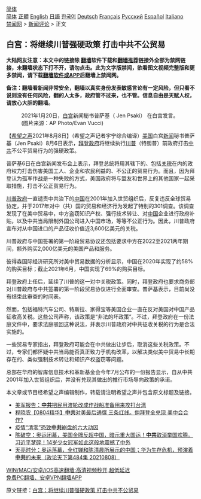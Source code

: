  <!-- 面包屑导航 --> <div class="breadcrumb"><!-- GTranslate: https://gtranslate.io/ -->  <div class="switcher notranslate">  <div class="selected">  <a href="#" onclick="return false;"> 简体</a>  </div>  <div class="option">  <a href="https://www.bannedbook.org" onclick="doGTranslate('zh-CN|zh-CN');jQuery('div.switcher div.selected a').html(jQuery(this).html());return false;" title="简体中文" class="nturl selected"> 简体</a>  <a href="https://www.bannedbook.org/zh-tw/" onclick="doGTranslate('zh-CN|zh-TW');jQuery('div.switcher div.selected a').html(jQuery(this).html());return false;" title="繁體中文" class="nturl"> 正體</a>  <a href="https://www.bannedbook.org/en/" onclick="doGTranslate('zh-CN|en');jQuery('div.switcher div.selected a').html(jQuery(this).html());return false;" title="English" class="nturl"> English</a>  <a href="https://www.bannedbook.org/ja/" onclick="doGTranslate('zh-CN|ja');jQuery('div.switcher div.selected a').html(jQuery(this).html());return false;" title="日本語" class="nturl"> 日語</a>  <a href="https://www.bannedbook.org/ko/" onclick="doGTranslate('zh-CN|ko');jQuery('div.switcher div.selected a').html(jQuery(this).html());return false;" title="한국어" class="nturl"> 한국어</a>  <a href="https://www.bannedbook.org/de/" onclick="doGTranslate('zh-CN|de');jQuery('div.switcher div.selected a').html(jQuery(this).html());return false;" title="Deutsch" class="nturl"> Deutsch</a>  <a href="https://www.bannedbook.org/fr/" onclick="doGTranslate('zh-CN|fr');jQuery('div.switcher div.selected a').html(jQuery(this).html());return false;" title="Français" class="nturl"> Français</a>  <a href="https://www.bannedbook.org/ru/" onclick="doGTranslate('zh-CN|ru');jQuery('div.switcher div.selected a').html(jQuery(this).html());return false;" title="Русский" class="nturl"> Русский</a>  <a href="https://www.bannedbook.org/es/" onclick="doGTranslate('zh-CN|es');jQuery('div.switcher div.selected a').html(jQuery(this).html());return false;" title="Español" class="nturl"> Español</a>  <a href="https://www.bannedbook.org/it/" onclick="doGTranslate('zh-CN|it');jQuery('div.switcher div.selected a').html(jQuery(this).html());return false;" title="Italiano" class="nturl"> Italiano</a>  </div>  </div>      <div class='breadcrumb-sub'><!-- Breadcrumb NavXT 6.3.0 --> <a href="https://www.bannedbook.org/" class="home">禁闻网</a> &gt; <a href="https://www.bannedbook.org/bnews/comments/" class="category">新闻评论</a> &gt; 正文</div></div><h2>白宫：将继续川普强硬政策 打击中共不公贸易</h2> <p class="notice"><b>大陆网友注意：本文中的链接除 <a href="https://github.com/bannedbook/fanqiang" >翻墙</a>软件下载和<a href="https://github.com/killgcd/justmysocks/blob/master/README.md">翻墙推荐</a>链接外全部为禁网链接，未翻墙状态下打不开，请勿点击。此为文字版禁闻，欲看图文视频完整版和更多禁闻，请下载<a href="https://github.com/bannedbook/fanqiang">翻墙软件或APP</a>后翻墙上禁闻网。</p><p>备注：翻墙看新闻非常安全，翻墙以真实身份发表敏感言论有一定风险，但只看不说则没有任何风险，翻的人太多，政府管不过来，也不管。信息自由是天赋人权，请放心大胆的翻墙。</b></p>  <div class="entry"> <figure><figcaption>2021年1月20日，<a href="https://www.bannedbook.org/bnews/tag/%e7%99%bd%e5%ae%ab/" class="st_tag internal_tag" rel="tag" title="标签 白宫 下的日志">白宫</a>新闻秘书普萨基（ Jen Psaki） 在白宫发言。 (图片来源：AP Photo/Evan Vucci)</figcaption></figure> <p>【<span class='wp_keywordlink_affiliate'><a href="https://www.soundofhope.org" title="希望之声" target="_blank">希望之声</a></span>2021年8月8日】（希望之声记者宇宁综合编译）<a href="https://www.bannedbook.org/bnews/tag/%e7%be%8e%e5%9b%bd/" class="st_tag internal_tag" rel="tag" title="标签 美国 下的日志">美国</a>白宫<span class='wp_keywordlink_affiliate'><a href="https://www.bannedbook.org/" title="新闻">新闻</a></span>秘书普萨基（Jen Psaki）8月6日表示，<a href="https://www.bannedbook.org/bnews/tag/%e6%8b%9c%e7%99%bb/" class="st_tag internal_tag" rel="tag" title="标签 拜登 下的日志">拜登</a><a href="https://www.bannedbook.org/bnews/tag/%e6%94%bf%e5%ba%9c/" class="st_tag internal_tag" rel="tag" title="标签 政府 下的日志">政府</a>将继续执行<a href="https://www.bannedbook.org/bnews/tag/%e5%b7%9d%e6%99%ae/" class="st_tag internal_tag" rel="tag" title="标签 川普 下的日志">川普</a>（特朗普）前政府打击<a href="https://www.bannedbook.org/bnews/tag/%e4%b8%ad%e5%85%b1/" class="st_tag internal_tag" rel="tag" title="标签 中共 下的日志">中共</a>不公平贸易行为的强硬政策。</p> <p>普萨基6日在白宫新闻发布会上表示，拜登总统将用其辖下的、包括<a href="https://www.bannedbook.org/bnews/tag/%e5%85%b3%e7%a8%8e/" class="st_tag internal_tag" rel="tag" title="标签 关税 下的日志">关税</a>在内的政府权力打击伤害美国工人、企业和农民利益的、不公正的贸易行为。而且，因为拜登认为孤军作战是一种失败的方式，美国政府将与盟友和世界上的其他国家一起采取措施，打击不公正贸易行为。</p> <p><a href="https://www.bannedbook.org/bnews/tag/%e5%b7%9d%e6%99%ae%e6%94%bf%e5%ba%9c/" class="st_tag internal_tag" rel="tag" title="标签 川普政府 下的日志">川普政府</a>一直谴责中共治下的<span class='wp_keywordlink_affiliate'><a href="https://www.bannedbook.org/" title="中国" target="_blank">中国</a></span>在2001年加入世贸组织后，反复违反全球贸易协定，并于2017年对中（共）国的贸易和经济行为发起了特别的301调查。该调查发现了在美中贸易中，中方盗窃知识产权、强行技术转让、对<a href="https://www.bannedbook.org/bnews/tag/%E4%B8%AD%E5%9B%BD/" class="st_tag internal_tag" rel="tag" title="标签 中国 下的日志">中国</a>企业进行政府补贴，以及中共当局限制外国公司进入中国市场，等等不公正行为。因此，川普政府宣布对从中国进口的产品征收价值近3,600亿美元的关税。</p>  <p>川普政府与中国签署的第一阶段贸易协议还包括要求中方在2022至2021两年期间，额外购买2,000亿美元的美国产品和服务。</p> <p>彼得森国际经济研究所对美中贸易数据的分析显示，中国在2020年实现了约58%的购买目标；截止2021年6月，中国实现了69%的购买目标。</p> <p>拜登政府上任后，延续了川普的这一对中关税政策。同时，拜登政府也要求商务部对川普政府与中共签署的第一阶段贸易协议进行全面审查。普萨基表示，目前尚没有结束此审查的时间表。</p>  <p>然而，包括福特汽车公司、特斯拉、家得宝等美国企业一直在反对美国对中国产品征收高关税。这些公司声称，该政策是“非法的坏政策”。不过，拜登政府在一份法庭文件中，要求法庭驳回这种说法，并表示川普政府对中共征收关税的行为是合法实施的。</p> <p>一些贸易专家指出，拜登政府可能会在中共做出让步后，取消这些关税政策。不过，专家们都怀疑中共当局能否真正致力于机构改革，以解决类似美中贸易中长期存在的、类似强制技术转让和知识产权盗窃等问题。</p> <p>总部在华府的智库信息技术和革新基金会今年7月公布的一份报告显示，自从中共2001年加入世贸组织后，并没有兑现其做出的推行市场导向政策的承诺。</p>  <p>本文章或节目经希望之声编辑制作，转载请注明希望之声并包含原文标题及链接。 </p> <ul class='op-related-articles' title='相关阅读'> <li><a href='https://www.bannedbook.org/bnews/bannedvideo/20210809/1602907.html' target='_blank'>美军报告：<b>中共</b>把民用渡轮改成作战船准备用来攻打台湾</a></li> <li><a href='https://www.bannedbook.org/bnews/bannedvideo/20210809/1602892.html' target='_blank'>程晓农【0804精华】<b>中共</b>对美最后通牒 三条红线。倘拜登全兑现 美中会合作?</a></li> <li><a href='https://www.bannedbook.org/bnews/comments/20210809/1602886.html' target='_blank'>疫情“清零”恐致<b>中共</b>崩盘的六大动因</a></li> <li><a href='https://www.bannedbook.org/bnews/bannedvideo/20210809/1602870.html' target='_blank'>陈破空：奥运闭幕，美国金牌反超中国，暗示重大国运！<b>中共</b>取消举国欢腾。习近平梦碎！14岁少女冠军如此这般地震撼了中外</a></li> <li><a href='https://www.bannedbook.org/bnews/cbnews/20210809/1602869.html' target='_blank'>天亮时分：奥运落幕，全红婵和陈清晨所展示的中国；华为生存危机，预演着<b>中共</b>的未来（政论天下第484集 20210808）</a></li> </ul> <p class="texttj"> <a href="https://github.com/bannedbook/fanqiang/wiki/V2ray%E6%9C%BA%E5%9C%BA" target="_blank">WIN/MAC/安卓/iOS高速翻墙:高清视频秒开,超低延迟</a><br/> <a href="https://github.com/bannedbook/fanqiang/wiki/%E7%A6%81%E9%97%BB%E7%BD%91%E5%AE%89%E5%8D%93%E7%BF%BB%E5%A2%99%E6%96%B0%E9%97%BBAPP" target="_blank">免费PC翻墙、安卓VPN翻墙APP</a></p><p>原文链接：<a class="src_link"  href="https://www.soundofhope.org/post/533552" target="_blank">白宫：将继续川普强硬政策 打击中共不公贸易</a></p> <a name='sharetosocial'></a>  <div style="margin-bottom:5px;padding-bottom:5px;clear:both"> <div id="archive-pix-1" class="banner-ads"> <!-- AuctionX Display platform tag START --> <div id="26318x728x90x621x_ADSLOT2" clicktrack="%%CLICK_URL_ESC%%"></div> <!-- AuctionX Display platform tag END --> </div> <div id="archive-pix-2" class="banner-ads"> <!-- AuctionX Display platform tag START --> <div id="26315x300x250x621x_ADSLOT2" clicktrack="%%CLICK_URL_ESC%%"></div> <!-- AuctionX Display platform tag END --> </div> </div>  <div id="archive-pix-1" class="banner-ads"> <!-- AuctionX Display platform tag START --> <div id="26318x728x90x621x_ADSLOT3" clicktrack="%%CLICK_URL_ESC%%"></div> <!-- AuctionX Display platform tag END --> </div> </div><!--END ENTRY--> 